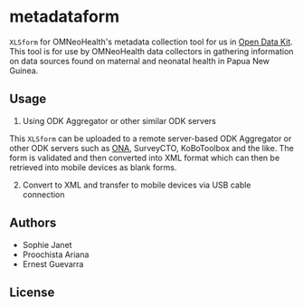 # metadataform

`XLSform` for OMNeoHealth's metadata collection tool for us in [Open Data Kit](https://opendatakit.org). This tool is for use by OMNeoHealth data collectors in gathering information on data sources found on maternal and neonatal health in Papua New Guinea.

## Usage

1. Using ODK Aggregator or other similar ODK servers

This `XLSform` can be uploaded to a remote server-based ODK Aggregator or other ODK servers such as [ONA](https://ona.io), SurveyCTO, KoBoToolbox and the like. The form is validated and then converted into XML format which can then be retrieved into mobile devices as blank forms.

2. Convert to XML and transfer to mobile devices via USB cable connection

## Authors

* Sophie Janet
* Proochista Ariana
* Ernest Guevarra

## License
